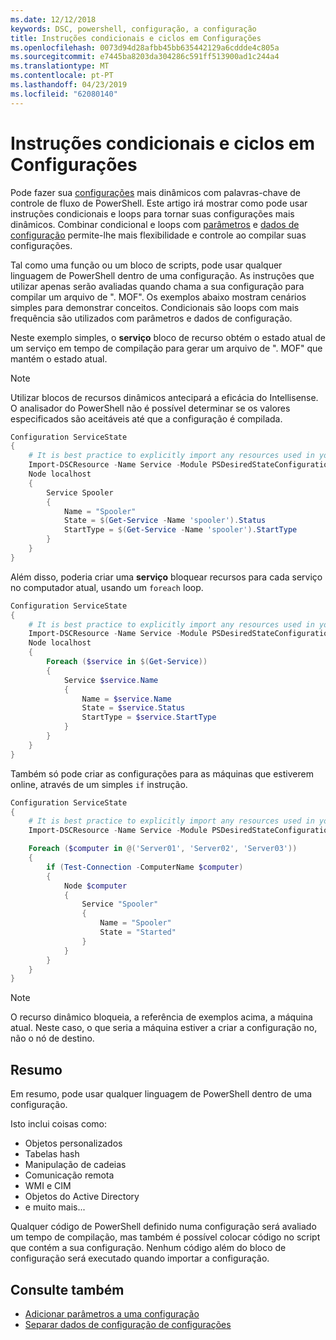 ```yaml
---
ms.date: 12/12/2018
keywords: DSC, powershell, configuração, a configuração
title: Instruções condicionais e ciclos em Configurações
ms.openlocfilehash: 0073d94d28afbb45bb635442129a6cddde4c805a
ms.sourcegitcommit: e7445ba8203da304286c591ff513900ad1c244a4
ms.translationtype: MT
ms.contentlocale: pt-PT
ms.lasthandoff: 04/23/2019
ms.locfileid: "62080140"
---
```

# <a name="conditional-statements-and-loops-in-configurations"></a>Instruções condicionais e ciclos em Configurações

Pode fazer sua [configurações](configurations.md) mais dinâmicos com palavras-chave de controle de fluxo de PowerShell. Este artigo irá mostrar como pode usar instruções condicionais e loops para tornar suas configurações mais dinâmicos. Combinar condicional e loops com [parâmetros](add-parameters-to-a-configuration.md) e [dados de configuração](configData.md) permite-lhe mais flexibilidade e controle ao compilar suas configurações.

Tal como uma função ou um bloco de scripts, pode usar qualquer linguagem de PowerShell dentro de uma configuração. As instruções que utilizar apenas serão avaliadas quando chama a sua configuração para compilar um arquivo de ". MOF". Os exemplos abaixo mostram cenários simples para demonstrar conceitos. Condicionais são loops com mais frequência são utilizados com parâmetros e dados de configuração.

Neste exemplo simples, o **serviço** bloco de recurso obtém o estado atual de um serviço em tempo de compilação para gerar um arquivo de ". MOF" que mantém o estado atual.

> [!NOTE]
> Utilizar blocos de recursos dinâmicos antecipará a eficácia do Intellisense. O analisador do PowerShell não é possível determinar se os valores especificados são aceitáveis até que a configuração é compilada.

```powershell
Configuration ServiceState
{
    # It is best practice to explicitly import any resources used in your Configurations.
    Import-DSCResource -Name Service -Module PSDesiredStateConfiguration
    Node localhost
    {
        Service Spooler
        {
            Name = "Spooler"
            State = $(Get-Service -Name 'spooler').Status
            StartType = $(Get-Service -Name 'spooler').StartType
        }
    }
}
```

Além disso, poderia criar uma **serviço** bloquear recursos para cada serviço no computador atual, usando um `foreach` loop.

```powershell
Configuration ServiceState
{
    # It is best practice to explicitly import any resources used in your Configurations.
    Import-DSCResource -Name Service -Module PSDesiredStateConfiguration
    Node localhost
    {
        Foreach ($service in $(Get-Service))
        {
            Service $service.Name
            {
                Name = $service.Name
                State = $service.Status
                StartType = $service.StartType
            }
        }
    }
}
```

Também só pode criar as configurações para as máquinas que estiverem online, através de um simples `if` instrução.

```powershell
Configuration ServiceState
{
    # It is best practice to explicitly import any resources used in your Configurations.
    Import-DSCResource -Name Service -Module PSDesiredStateConfiguration

    Foreach ($computer in @('Server01', 'Server02', 'Server03'))
    {
        if (Test-Connection -ComputerName $computer)
        {
            Node $computer
            {
                Service "Spooler"
                {
                    Name = "Spooler"
                    State = "Started"
                }
            }
        }
    }
}
```

> [!NOTE]
> O recurso dinâmico bloqueia, a referência de exemplos acima, a máquina atual. Neste caso, o que seria a máquina estiver a criar a configuração no, não o nó de destino.

<!---
Mention Get-DSCConfigurationFromSystem
-->

## <a name="summary"></a>Resumo

Em resumo, pode usar qualquer linguagem de PowerShell dentro de uma configuração.

Isto inclui coisas como:

- Objetos personalizados
- Tabelas hash
- Manipulação de cadeias
- Comunicação remota
- WMI e CIM
- Objetos do Active Directory
- e muito mais...

Qualquer código de PowerShell definido numa configuração será avaliado um tempo de compilação, mas também é possível colocar código no script que contém a sua configuração. Nenhum código além do bloco de configuração será executado quando importar a configuração.

## <a name="see-also"></a>Consulte também

- [Adicionar parâmetros a uma configuração](add-parameters-to-a-configuration.md)
- [Separar dados de configuração de configurações](configData.md)
